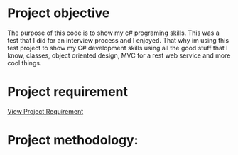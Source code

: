 # Project objective

The purpose of this code is to show my c# programing skills. This was a test that I did for an interview process and I enjoyed. That why im using this test project to show my C# development skills using all the good stuff that I know, classes, object oriented design, MVC for a rest web service and more cool things.


# Project requirement
 
[View Project Requirement](https://github.com/betinbeton/cleaning_robot/wiki/Project-requirement)  


# Project methodology:

